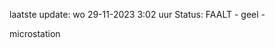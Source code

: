 laatste update: 
wo 29-11-2023  3:02   uur 
Status: FAALT - geel - 
<div class="service Y">microstation</div>